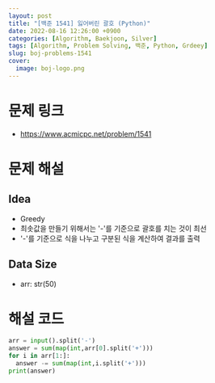 ```yaml
---
layout: post
title: "[백준 1541] 잃어버린 괄호 (Python)"
date: 2022-08-16 12:26:00 +0900
categories: [Algorithm, Baekjoon, Silver]
tags: [Algorithm, Problem Solving, 백준, Python, Grdeey]
slug: boj-problems-1541
cover:
  image: boj-logo.png
---
```


# 문제 링크
- https://www.acmicpc.net/problem/1541

# 문제 해설

## Idea
- Greedy
- 최솟값을 만들기 위해서는 '-'를 기준으로 괄호를 치는 것이 최선
- '-'를 기준으로 식을 나누고 구분된 식을 계산하여 결과를 출력

## Data Size
- arr: str(50)

# 해설 코드

```python
arr = input().split('-')
answer = sum(map(int,arr[0].split('+')))
for i in arr[1:]:
  answer -= sum(map(int,i.split('+')))
print(answer)
```